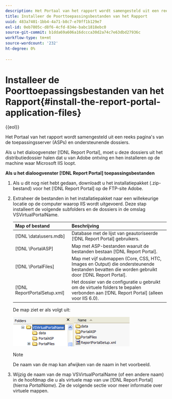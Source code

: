 ```yaml
---
description: Het Portaal van het rapport wordt samengesteld uit een reeks pagina's van de toepassingsserver (ASPs) en ondersteunende dossiers.
title: Installeer de Poorttoepassingsbestanden van het Rapport
uuid: 483a7401-1bb4-4a71-b8c7-e70ff1b129e7
exl-id: 0eb7805c-d8f6-4cfd-834e-babc1818ebc0
source-git-commit: b1dda69a606a16dccca30d2a74c7e63dbd27936c
workflow-type: tm+mt
source-wordcount: '232'
ht-degree: 0%

---
```


# Installeer de Poorttoepassingsbestanden van het Rapport{#install-the-report-portal-application-files}

{{eol}}

Het Portaal van het rapport wordt samengesteld uit een reeks pagina&#39;s van de toepassingsserver (ASPs) en ondersteunende dossiers.

Als u het dialoogvenster [!DNL Report Portal], moet u deze dossiers uit het distributiedossier halen dat u van Adobe ontving en hen installeren op de machine waar Microsoft IIS loopt.

**Als u het dialoogvenster [!DNL Report Portal] toepassingsbestanden**

1. Als u dit nog niet hebt gedaan, downloadt u het installatiepakket (.zip-bestand) voor het [!DNL Report Portal] op de FTP-site Adobe.
1. Extraheer de bestanden in het installatiepakket naar een willekeurige locatie op de computer waarop IIS wordt uitgevoerd. Deze stap installeert de volgende subfolders en de dossiers in de omslag VSVirtualPortalName.

   | Map of bestand | Beschrijving |
   |---|---|
   | [!DNL \data\users.mdb] | Database met de lijst van geautoriseerde [!DNL Report Portal] gebruikers. |
   | [!DNL \PortalASP\] | Map met ASP-bestanden waaruit de bestanden bestaan [!DNL Report Portal]. |
   | [!DNL \PortalFiles\] | Map met vijf submappen (Core, CSS, HTC, Images en Output) die ondersteunende bestanden bevatten die worden gebruikt door [!DNL Report Portal]. |
   | [!DNL ReportPortalSetup.xml] | Het dossier van de configuratie u gebruikt om de virtuele folders te bepalen verbonden aan [!DNL Report Portal] (alleen voor IIS 6.0). |

   De map ziet er als volgt uit:

   ![](assets/rptPort_scrn_installDir.png)

   >[!NOTE]
   >
   >De naam van de map kan afwijken van de naam in het voorbeeld.

1. Wijzig de naam van de map VSVirtualPortalName (of een andere naam) in de hoofdmap die u als virtuele map van uw [!DNL Report Portal] (hierna *PortalName*). Zie de volgende sectie voor meer informatie over virtuele mappen.
